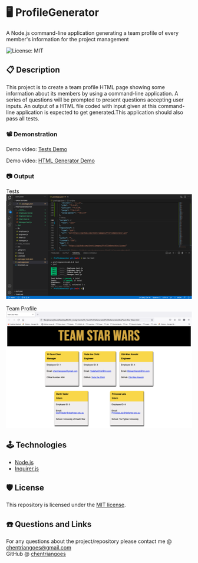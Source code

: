 # 🖥 ProfileGenerator
A Node.js command-line application generating a team profile of every member's information for the project management

![License: MIT](https://img.shields.io/badge/License-MIT-yellow.svg)

## 📋 Description

This project is to create a team profile HTML page showing some information about its members by using a command-line application. A series of questions will be prompted to present questions accepting user inputs. An output of a HTML file coded with input given at this command-line application is expected to get generated.This application should also pass all tests.

### 📽 Demonstration

Demo video: [Tests Demo](https://drive.google.com/file/d/1l2OQFrKgAm4aVuv0c9euUdXC2ywjTND2/view?usp=sharing)

Demo video: [HTML Generator Demo](https://drive.google.com/file/d/1Q5pICqK-EW_oFc5ogL196uAGi53ARKqQ/view?usp=sharing)

### 📷 Output
Tests
![demo-Tests-screen](./images/Tests.png)

Team Profile
![demo-HTML-screen](./images/Team%20Profile.png)

## 🕹 Technologies

* [Node.js](https://nodejs.org/)
* [Inquirer.js](https://www.npmjs.com/package/inquirer)

## 🛡 License

This repository is licensed under the [MIT license](./LICENSE).

## ☎️ Questions and Links

For any questions about the project/repository please contact me @ [chentriangoes@gmail.com](mailto:chentriangoes@gmail.com) </br>
GitHub @ [chentriangoes](https://github.com/chentriangoes) 